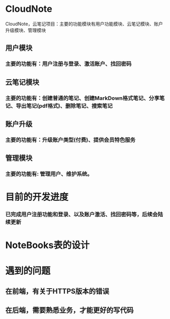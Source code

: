 # CloudNote
CloudNote，云笔记项目：主要的功能模块有用户功能模块、云笔记模块、账户升级模块、管理模块

## 用户模块
###  主要的功能有：用户注册与登录、激活账户、找回密码


## 云笔记模块
### 主要的功能有：创建普通的笔记、创建MarkDown格式笔记、分享笔记、导出笔记(pdf格式)、删除笔记、搜索笔记


## 账户升级
### 主要的功能有：升级账户类型(付费)、提供会员特色服务


## 管理模块
### 主要的功能有: 管理用户、维护系统。


# 目前的开发进度
###  已完成用户注册功能和登录、以及账户激活、找回密码等，后续会陆续更新

# 
# NoteBooks表的设计


# 遇到的问题
## 在前端，有关于HTTPS版本的错误

## 在后端，需要熟悉业务，才能更好的写代码

